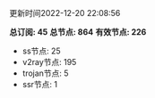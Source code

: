 更新时间2022-12-20 22:08:56

**总订阅: 45**
**总节点: 864**
**有效节点: 226**
- ss节点: 25
- v2ray节点: 195
- trojan节点: 5
- ssr节点: 1
